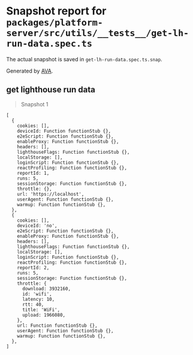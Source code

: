 # Snapshot report for `packages/platform-server/src/utils/__tests__/get-lh-run-data.spec.ts`

The actual snapshot is saved in `get-lh-run-data.spec.ts.snap`.

Generated by [AVA](https://avajs.dev).

## get lighthouse run data

> Snapshot 1

    [
      {
        cookies: [],
        deviceId: Function functionStub {},
        e2eScript: Function functionStub {},
        enableProxy: Function functionStub {},
        headers: [],
        lighthouseFlags: Function functionStub {},
        localStorage: [],
        loginScript: Function functionStub {},
        reactProfiling: Function functionStub {},
        reportId: 1,
        runs: 5,
        sessionStorage: Function functionStub {},
        throttle: {},
        url: 'https://localhost',
        userAgent: Function functionStub {},
        warmup: Function functionStub {},
      },
      {
        cookies: [],
        deviceId: 'no',
        e2eScript: Function functionStub {},
        enableProxy: Function functionStub {},
        headers: [],
        lighthouseFlags: Function functionStub {},
        localStorage: [],
        loginScript: Function functionStub {},
        reactProfiling: Function functionStub {},
        reportId: 2,
        runs: 5,
        sessionStorage: Function functionStub {},
        throttle: {
          download: 3932160,
          id: 'wifi',
          latency: 10,
          rtt: 40,
          title: 'WiFi',
          upload: 1966080,
        },
        url: Function functionStub {},
        userAgent: Function functionStub {},
        warmup: Function functionStub {},
      },
    ]
